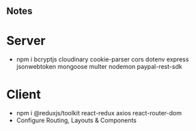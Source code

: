 ## Notes

# Server
- npm i bcryptjs cloudinary cookie-parser cors dotenv express jsonwebtoken mongoose multer nodemon paypal-rest-sdk



# Client
- npm i @reduxjs/toolkit react-redux axios react-router-dom
- Configure Routing, Layouts & Components